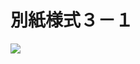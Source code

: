 # 別紙様式３－１

![](https://www.nta.go.jp/tmp/b8102c01-6cf3-491b-9df9-6b1768d158f4/images/2615564e8eca421d95312f9264c5ad495d96ed7bd3cc64d7b161a84736617c12.jpg)